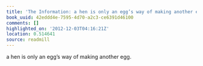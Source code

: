 ```yaml
---
title: 'The Information: a hen is only an egg’s way of making another egg.'
book_uuid: 42eddd4e-7595-4d70-a2c3-ce6391d46100
comments: []
highlighted_on: '2012-12-03T04:16:21Z'
location: 0.514641
source: readmill
---
```


a hen is only an egg’s way of making another egg.